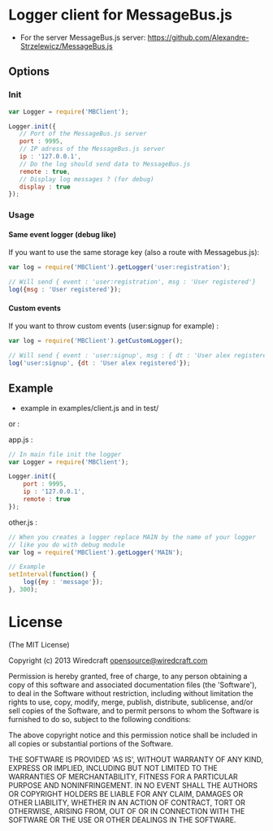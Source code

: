 # Logger client for MessageBus.js

- For the server MessageBus.js server: https://github.com/Alexandre-Strzelewicz/MessageBus.js

## Options

### Init

```javascript
var Logger = require('MBClient');

Logger.init({
   // Port of the MessageBus.js server
   port : 9995,
   // IP adress of the MessageBus.js server
   ip : '127.0.0.1',
   // Do the log should send data to MessageBus.js
   remote : true,
   // Display log messages ? (for debug)
   display : true
});
```

### Usage

#### Same event logger (debug like)

If you want to use the same storage key (also a route with Messagebus.js):

```javascript
var log = require('MBClient').getLogger('user:registration');

// Will send { event : 'user:registration', msg : 'User registered'}
log({msg : 'User registered'});
```

#### Custom events

If you want to throw custom events (user:signup for example) :

```javascript
var log = require('MBClient').getCustomLogger();

// Will send { event : 'user:signup', msg : { dt : 'User alex registered' } }
log('user:signup', {dt : 'User alex registered'});
```

## Example

- example in examples/client.js and in test/

or : 

app.js :

```javascript
// In main file init the logger
var Logger = require('MBClient');

Logger.init({
    port : 9995,
    ip : '127.0.0.1',
    remote : true
});
```

other.js :

```javascript
// When you creates a logger replace MAIN by the name of your logger
// like you do with debug module
var log = require('MBClient').getLogger('MAIN');

// Example
setInterval(function() {
    log({my : 'message'});
}, 300);
```

# License

(The MIT License)

Copyright (c) 2013 Wiredcraft <opensource@wiredcraft.com>

Permission is hereby granted, free of charge, to any person obtaining a copy of this software and associated documentation files (the 'Software'), to deal in the Software without restriction, including without limitation the rights to use, copy, modify, merge, publish, distribute, sublicense, and/or sell copies of the Software, and to permit persons to whom the Software is furnished to do so, subject to the following conditions:

The above copyright notice and this permission notice shall be included in all copies or substantial portions of the Software.

THE SOFTWARE IS PROVIDED 'AS IS', WITHOUT WARRANTY OF ANY KIND, EXPRESS OR IMPLIED, INCLUDING BUT NOT LIMITED TO THE WARRANTIES OF MERCHANTABILITY, FITNESS FOR A PARTICULAR PURPOSE AND NONINFRINGEMENT. IN NO EVENT SHALL THE AUTHORS OR COPYRIGHT HOLDERS BE LIABLE FOR ANY CLAIM, DAMAGES OR OTHER LIABILITY, WHETHER IN AN ACTION OF CONTRACT, TORT OR OTHERWISE, ARISING FROM, OUT OF OR IN CONNECTION WITH THE SOFTWARE OR THE USE OR OTHER DEALINGS IN THE SOFTWARE.
